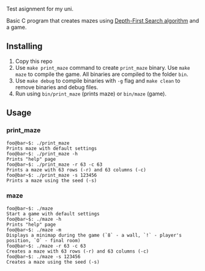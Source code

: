 Test asignment for my uni.

Basic C program that creates mazes using [Depth-First Search algorithm](https://en.wikipedia.org/wiki/Depth-first_search) and a game.

## Installing
1. Copy this repo
2. Use `make print_maze` command to create `print_maze` binary. Use `make maze` to compile the game. All binaries are compiled to the folder `bin`.
 1. Use `make debug` to compile binaries with `-g` flag and `make clean` to remove binaries and debug files.
3. Run using `bin/print_maze` (prints maze) or `bin/maze` (game).

## Usage
### print_maze
```console
foo@bar~$: ./print_maze
Prints maze with default settings
foo@bar~$: ./print_maze -h
Prints "help" page
foo@bar~$: ./print_maze -r 63 -c 63
Prints a maze with 63 rows (-r) and 63 columns (-c)
foo@bar~$: ./print_maze -s 123456
Prints a maze using the seed (-s)
```
### maze
```console
foo@bar~$: ./maze
Start a game with default settings
foo@bar~$: ./maze -h
Prints "help" page
foo@bar~$: ./maze -m
Displays a minimap during the game (`8` - a wall, `!` - player's position, `O` - final room)
foo@bar~$: ./maze -r 63 -c 63
Creates a maze with 63 rows (-r) and 63 columns (-c)
foo@bar~$: ./maze -s 123456
Creates a maze using the seed (-s)
```

